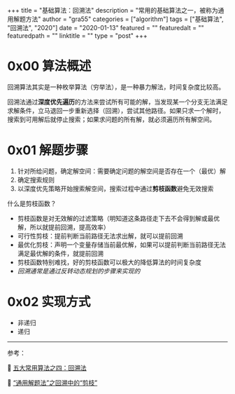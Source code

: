 +++
title = "基础算法：回溯法"
description = "常用的基础算法之一，被称为通用解题方法"
author = "gra55"
categories = ["algorithm"]
tags = ["基础算法", "回溯法", "2020"]
date = "2020-01-13"
featured = ""
featuredalt = ""
featuredpath = ""
linktitle = ""
type = "post"
+++

# 0x00 算法概述

回溯算法其实是一种枚举算法（穷举法），是一种暴力解法，时间复杂度比较高。

回溯法通过**深度优先遍历**的方法来尝试所有可能的解，当发现某一个分支无法满足求解条件，立马退回一步重新选择（回溯），尝试其他路径。如果只求一个解时，搜索到可用解后就停止搜索；如果求问题的所有解，就必须遍历所有解空间。

# 0x01 解题步骤

1. 针对所给问题，确定解空间：需要确定问题的解空间是否存在一个（最优）解
2. 确定搜索规则
3. 以深度优先策略开始搜索解空间，搜索过程中通过**剪枝函数**避免无效搜索

什么是剪枝函数？
+ 剪枝函数是对无效解的过滤策略（明知道这条路径走下去不会得到解或最优解，所以就提前回溯，提高效率）
+ 可行性剪枝：提前判断当前路径无法求出解，就可以提前回溯
+ 最优化剪枝：声明一个变量存储当前最优解，如果可以提前判断当前路径无法满足最优解的条件，就提前回溯
+ 剪枝函数特别难找，好的剪枝函数可以极大的降低算法的时间复杂度
+ _回溯通常是通过反转动态规划的步骤来实现的_

# 0x02 实现方式

+ 非递归
+ 递归

---
参考：

:pushpin:  [五大常用算法之四：回溯法](https://www.cnblogs.com/steven_oyj/archive/2010/05/22/1741376.html)

:pushpin:  [“通用解题法”之回溯中的“剪枝”](https://blog.csdn.net/Arabic1666/article/details/80147606)
